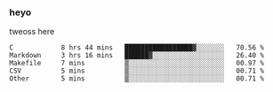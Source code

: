 ### heyo
tweoss here

<!--START_SECTION:waka-->

```text
C            8 hrs 44 mins   █████████████████▓░░░░░░░   70.56 %
Markdown     3 hrs 16 mins   ██████▓░░░░░░░░░░░░░░░░░░   26.40 %
Makefile     7 mins          ▒░░░░░░░░░░░░░░░░░░░░░░░░   00.97 %
CSV          5 mins          ▒░░░░░░░░░░░░░░░░░░░░░░░░   00.71 %
Other        5 mins          ▒░░░░░░░░░░░░░░░░░░░░░░░░   00.71 %
```

<!--END_SECTION:waka-->

<!--
**Tweoss/tweoss** is a ✨ _special_ ✨ repository because its `README.md` (this file) appears on your GitHub profile.

Here are some ideas to get you started:

- 🔭 I’m currently working on ...
- 🌱 I’m currently learning ...
- 👯 I’m looking to collaborate on ...
- 🤔 I’m looking for help with ...
- 💬 Ask me about ...
- 📫 How to reach me: ...
- 😄 Pronouns: ...
- ⚡ Fun fact: ...
-->
